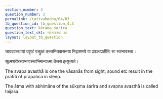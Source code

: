 ```yaml
---
section_number: 4
question_number: 3
permalink: /tattvabodha/04/03
tb_question_id: tb_question_4.3
question_text: kāraṇa śarīra
question_text_skt: स्वप्नावस्था का
layout: layout_tb_question
---
```


<!-- skt-start -->

जाग्रदवस्थायां यद्दृष्टं यच्छ्रुतं तज्जनितवासनया निद्रासमये या प्रपञ्चप्रतीतिः सा स्वप्नावस्था। 

सूक्ष्मशरीरस्वप्नावस्थाभिमान्यात्मा तैजस इत्युच्यते।

<!-- skt-end -->

<!-- eng-start -->

The svapa avasthā is one the vāsanās from sight, sound etc
result in the pratīti of prapañca in sleep. 

The ātma with abhimāna of the sūkṣma śarīra and svapna avasthā is called taijasa. 


<!-- eng-end -->
